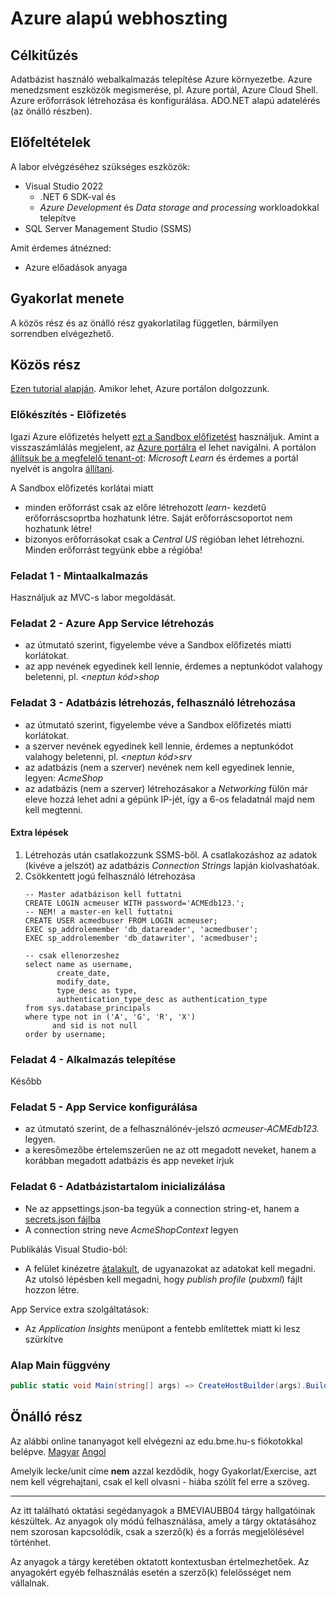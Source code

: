 # Azure alapú webhoszting

## Célkitűzés
Adatbázist használó webalkalmazás telepítése Azure környezetbe. Azure menedzsment eszközök megismerése, pl. Azure portál, Azure Cloud Shell. Azure erőforrások létrehozása és konfigurálása. ADO.NET alapú adatelérés (az önálló részben).


## Előfeltételek

A labor elvégzéséhez szükséges eszközök:

- Visual Studio 2022 
  - .NET 6 SDK-val és
  - _Azure Development_ és _Data storage and processing_ workloadokkal telepítve
- SQL Server Management Studio (SSMS)

Amit érdemes átnézned:

- Azure előadások anyaga

## Gyakorlat menete

A közös rész és az önálló rész gyakorlatilag független, bármilyen sorrendben elvégezhető.

## Közös rész

[Ezen tutorial alapján](https://docs.microsoft.com/en-us/azure/app-service/tutorial-dotnetcore-sqldb-app?tabs=azure-portal%2Cvisualstudio-deploy%2Cdeploy-instructions-azure-portal%2Cazure-portal-logs%2Cazure-portal-resources). Amikor lehet, Azure portálon dolgozzunk.

### Előkészítés - Előfizetés

Igazi Azure előfizetés helyett [ezt a Sandbox előfizetést](https://docs.microsoft.com/hu-hu/learn/modules/develop-app-that-queries-azure-sql/3-exercise-create-tables-bulk-import-query-data) használjuk. Amint a visszaszámlálás megjelent, az [Azure portálra](https://portal.azure.com) el lehet navigálni. A portálon [állítsuk be a megfelelő tenant-ot](https://docs.microsoft.com/en-us/azure/azure-portal/set-preferences#switch-and-manage-directories): _Microsoft Learn_ és érdemes a portál nyelvét is angolra [állítani](https://docs.microsoft.com/en-us/azure/azure-portal/set-preferences#language--region).

A Sandbox előfizetés korlátai miatt 
- minden erőforrást csak az előre létrehozott _learn-_ kezdetű erőforráscsoprtba hozhatunk létre. Saját erőforráscsoportot nem hozhatunk létre!
- bizonyos erőforrásokat csak a _Central US_ régióban lehet létrehozni. Minden erőforrást tegyünk ebbe a régióba!

### Feladat 1 - Mintaalkalmazás

Használjuk az MVC-s labor megoldását.

### Feladat 2 - Azure App Service létrehozás

- az útmutató szerint, figyelembe véve a Sandbox előfizetés miatti korlátokat.
- az app nevének egyedinek kell lennie, érdemes a neptunkódot valahogy beletenni, pl. _<neptun kód>shop_

### Feladat 3 - Adatbázis létrehozás, felhasználó létrehozása

- az útmutató szerint, figyelembe véve a Sandbox előfizetés miatti korlátokat.
- a szerver nevének egyedinek kell lennie, érdemes a neptunkódot valahogy beletenni, pl. _<neptun kód>srv_
- az adatbázis (nem a szerver) nevének nem kell egyedinek lennie, legyen: _AcmeShop_
- az adatbázis (nem a szerver) létrehozásakor a _Networking_ fülön már eleve hozzá lehet adni a gépünk IP-jét, így a 6-os feladatnál majd nem kell megtenni.

#### Extra lépések

1. Létrehozás után csatlakozzunk SSMS-ből. A csatlakozáshoz az adatok (kivéve a jelszót) az adatbázis _Connection Strings_ lapján kiolvashatóak.
2. Csökkentett jogú felhasználó létrehozása
	```tsql
	-- Master adatbázison kell futtatni
	CREATE LOGIN acmeuser WITH password='ACMEdb123.';
	-- NEM! a master-en kell futtatni
	CREATE USER acmedbuser FROM LOGIN acmeuser;
	EXEC sp_addrolemember 'db_datareader', 'acmedbuser';
	EXEC sp_addrolemember 'db_datawriter', 'acmedbuser';
	
	-- csak ellenorzeshez
	select name as username,
	       create_date,
	       modify_date,
	       type_desc as type,
	       authentication_type_desc as authentication_type
	from sys.database_principals
	where type not in ('A', 'G', 'R', 'X')
	      and sid is not null
	order by username;
	```

### Feladat 4 - Alkalmazás telepítése

Később

### Feladat 5 - App Service konfigurálása

- az útmutató szerint, de a felhasználónév-jelszó _acmeuser-ACMEdb123._ legyen.
- a keresőmezőbe értelemszerűen ne az ott megadott neveket, hanem a korábban megadott adatbázis és app neveket írjuk

### Feladat 6 - Adatbázistartalom inicializálása

-  Ne az appsettings.json-ba tegyük a connection string-et, hanem a [secrets.json fájlba](https://docs.microsoft.com/en-us/aspnet/core/security/app-secrets?view=aspnetcore-6.0&tabs=linux#enable-secret-storage)
- A connection string neve _AcmeShopContext_ legyen

Publikálás Visual Studio-ból:

- A felület kinézetre [átalakult](https://docs.microsoft.com/en-us/visualstudio/deployment/quickstart-deploy-to-azure?view=vs-2019#publish-to-azure-app-service-on-windows), de ugyanazokat az adatokat kell megadni. Az utolsó lépésben kell megadni, hogy _publish profile_ (_pubxml_) fájlt hozzon létre.

App Service extra szolgáltatások:

- Az _Application Insights_ menüpont a fentebb említettek miatt ki lesz szürkítve

### Alap Main függvény

```csharp
public static void Main(string[] args) => CreateHostBuilder(args).Build().Run();
```



## Önálló rész
Az alábbi online tananyagot kell elvégezni az edu.bme.hu-s fiókotokkal belépve.
[Magyar](https://docs.microsoft.com/hu-hu/learn/modules/develop-app-that-queries-azure-sql/) [Angol](https://docs.microsoft.com/en-us/learn/modules/develop-app-that-queries-azure-sql/)

Amelyik lecke/unit címe **nem** azzal kezdődik, hogy Gyakorlat/Exercise, azt nem kell végrehajtani, csak el kell olvasni - hiába szólít fel erre a szöveg.

---

Az itt található oktatási segédanyagok a BMEVIAUBB04 tárgy hallgatóinak készültek. Az anyagok oly módú felhasználása, amely a tárgy oktatásához nem szorosan kapcsolódik, csak a szerző(k) és a forrás megjelölésével történhet.

Az anyagok a tárgy keretében oktatott kontextusban értelmezhetőek. Az anyagokért egyéb felhasználás esetén a szerző(k) felelősséget nem vállalnak.
